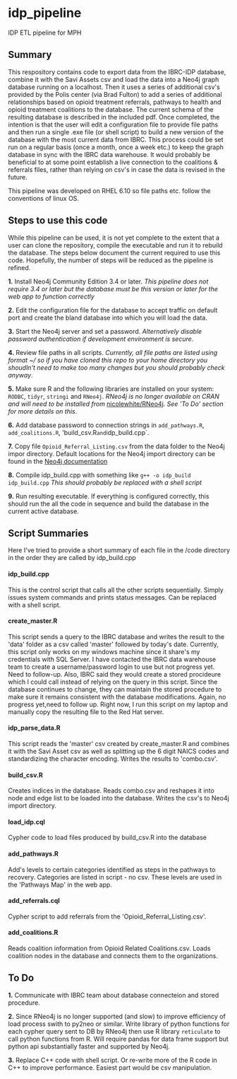 # idp_pipeline
IDP ETL pipeline for MPH

## Summary
This respository contains code to export data from the IBRC-IDP database, combine it with the Savi Assets csv and load the data into a Neo4j graph database running on a localhost. Then it uses a series of additional csv's provided by the Polis center (via Brad Fulton) to add a series of additional relationships based on opioid treatment referrals, pathways to health and opioid treatment coalitions to the database. The current schema of the resulting database is described in the included pdf. 
Once completed, the intention is that the user will edit a configuration file to provide file paths and then run a single .exe file (or shell script) to build a new version of the database with the most current data from IBRC. This process could be set run on a regular basis (once a month, once a week etc.) to keep the graph database in sync with the IBRC data warehouse. It would probably be beneficial to at some point establish a live connection to the coalitions & referrals files, rather than relying on csv's in case the data is revised in the future. 

This pipeline was developed on RHEL 6.10 so file paths etc. follow the conventions of linux OS. 


## Steps to use this code
While this pipeline can be used, it is not yet complete to the extent that a user can clone the repository, compile the executable and run it to rebuild the database. The steps below document the current required to use this code. Hopefully, the number of steps will be reduced as the pipeline is refined. 

**1.** Install Neo4j Community Edition 3.4 or later. *This pipeline does not require 3.4 or later but the database must be this version or later for the web app to function correctly*

**2.** Edit the configuration file for the database to accept traffic on default port and create the bland database into which you will load the data.

**3.** Start the Neo4j server and set a password. *Alternatively disable password authentication if development environment is secure*.

**4.** Review file paths in all scripts. *Currently, all file paths are listed using format ~/ so if you have cloned this repo to your home directory you shoudln't need to make too many changes but you should probably check anyway*.

**5.** Make sure R and the following libraries are installed on your system: `RODBC`, `tidyr`, `stringi` and `RNeo4j`. *RNeo4j is no longer available on CRAN and will need to be installed from* [nicolewhite/RNeo4j](https://github.com/nicolewhite/RNeo4j). *See 'To Do' section for more details on this*. 

**6.** Add database password to connection strings in `add_pathways.R`, `add_coalitions.R`, 'build_csv.R` and `idp_build.cpp`.

**7.** Copy file `Opioid_Referral_Listing.csv` from the data folder to the Neo4j impor directory. Default locations for the Neo4j import directory can be found in the [Neo4j documentation](https://neo4j.com/docs/operations-manual/current/configuration/file-locations/)

**8.** Compile idp_build.cpp with something like `g++ -o idp_build idp_build.cpp` *This should probably be replaced with a shell script*

**9.** Run resulting executable. If everything is configured correctly, this should run the all the code in sequence and build the database in the current active database. 


## Script Summaries
Here I've tried to provide a short summary of each file in the /code directory in the order they are called by idp_build.cpp

#### idp_build.cpp
This is the control script that calls all the other scripts sequentially. Simply issues system commands and prints status messages. Can be replaced with a shell script. 

#### create_master.R
This script sends a query to the IBRC database and writes the result to the 'data' folder as a csv called 'master' followed by today's date. Currently, this script only works on my windows machine since it share's my credentials with SQL Server. I have contacted the IBRC data warehouse team to create a username/password login to use but not progress yet. Need to follow-up. Also, IBRC said they would create a stored procideure which I could call instead of relying on the query in this script. Since the database continues to change, they can maintain the stored procedure to make sure it remains consistent with the database modifications. Again, no progress yet,need to follow up. Right now, I run this script on my laptop and manually copy the resulting file to the Red Hat server. 

#### idp_parse_data.R
This script reads the 'master' csv created by create_master.R and combines it with the Savi Asset csv as well as splitting up the 6 digit NAICS codes and standardizing the character encoding. Writes the results to 'combo.csv'.

#### build_csv.R
Creates indices in the database. Reads combo.csv and reshapes it into node and edge list to be loaded into the database. Writes the csv's to Neo4j import directory. 

#### load_idp.cql
Cypher code to load files produced by build_csv.R into the database

#### add_pathways.R
Add's levels to certain categories identified as steps in the pathways to recovery. Categories are listed in script - no csv. These levels are used in the 'Pathways Map' in the web app. 

#### add_referrals.cql
Cypher script to add referrals from the 'Opioid_Referral_Listing.csv'. 

#### add_coalitions.R
Reads coalition information from Opioid Related Coalitions.csv. Loads coalition nodes in the database and connects them to the organizations. 


## To Do

**1.** Communicate with IBRC team about database connecteion and stored procedure. 

**2.** Since RNeo4j is no longer supported (and slow) to improve efficiency of load process swith to py2neo or similar. Write library of python functions for each cypher query sent to DB by RNeo4j then use R library `reticulate` to call python functions from R. Will require pandas for data frame support but python api substantially faster and supported by Neo4j. 

**3.** Replace C++ code with shell script. Or re-write more of the R code in C++ to improve performance. Easiest part would be csv manipulation.











